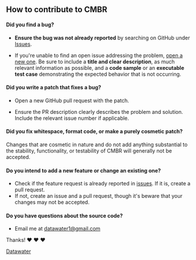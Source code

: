 ## How to contribute to CMBR

#### **Did you find a bug?**

* **Ensure the bug was not already reported** by searching on GitHub under [Issues](https://github.com/datawater/cmbr/issues).

* If you're unable to find an open issue addressing the problem, [open a new one](https://github.com/datawater/cmbr/issues/new). Be sure to include a **title and clear description**, as much relevant information as possible, and a **code sample** or an **executable test case** demonstrating the expected behavior that is not occurring.

#### **Did you write a patch that fixes a bug?**

* Open a new GitHub pull request with the patch.

* Ensure the PR description clearly describes the problem and solution. Include the relevant issue number if applicable.


#### **Did you fix whitespace, format code, or make a purely cosmetic patch?**

Changes that are cosmetic in nature and do not add anything substantial to the stability, functionality, or testability of CMBR will generally not be accepted.

#### **Do you intend to add a new feature or change an existing one?**

* Check if the feature request is already reported in [issues](https://github.com/datawater/cmbr/issues). If it is, create a pull request.
* If not, create an issue and a pull request, though it's beware that your changes may not be accepted.

#### **Do you have questions about the source code?**

* Email me at [datawater1@gmail.com](mailto:datawater1@gmail.com?subject=Questions%20about%20cmbr)

Thanks! :heart: :heart: :heart:

[Datawater](https://github.com/datawater)